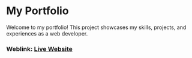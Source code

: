 # My Portfolio
Welcome to my portfolio! This project showcases my skills, projects, and experiences as a web developer.

### Weblink: [Live Website]()
